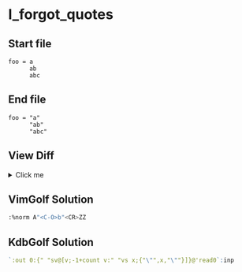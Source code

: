 # I_forgot_quotes
## Start file
```
foo = a
      ab
      abc
```
## End file
```
foo = "a"
      "ab"
      "abc"
```
## View Diff
<details><summary>Click me</summary>

```
1,3c1,3
< foo = a
<       ab
<       abc
---
> foo = "a"
>       "ab"
>       "abc"
```
</details>

## VimGolf Solution
```sh
:%norm A"<C-O>b"<CR>ZZ
```
## KdbGolf Solution
```q
`:out 0:{" "sv@[v;-1+count v:" "vs x;{"\"",x,"\""}]}@'read0`:inp
```
